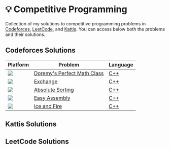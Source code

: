 # 💡 Competitive Programming

Collection of my solutions to competitive programming problems in [Codeforces](https://codeforces.com/), [LeetCode](https://leetcode.com/), and [Kattis](https://open.kattis.com/). You can access below both the problems and their solutions. 

## Codeforces Solutions

| Platform  | Problem | Language | 
| - | - | - |
| <img src="code_forces_logo.png"> | [Doremy's Perfect Math Class](https://codeforces.com/problemset/problem/1764/B) | [C++](https://github.com/nicolassinott/competitive_programming/blob/main/CodeForces/practice_problems/1764B.cpp) | 
| <img src="code_forces_logo.png"> | [Exchange](https://codeforces.com/problemset/problem/1765/E) | [C++](https://github.com/nicolassinott/competitive_programming/blob/main/CodeForces/practice_problems/1765E.cpp) |
| <img src="code_forces_logo.png">  | [Absolute Sorting](https://codeforces.com/problemset/problem/1772/D) | [C++](https://github.com/nicolassinott/competitive_programming/blob/main/CodeForces/practice_problems/1772D.cpp) |
| <img src="code_forces_logo.png"> | [Easy Assembly](https://codeforces.com/problemset/problem/1773/E) | [C++](https://github.com/nicolassinott/competitive_programming/blob/main/CodeForces/practice_problems/1773E.cpp) | 
| <img src="code_forces_logo.png"> | [Ice and Fire](https://codeforces.com/problemset/problem/1774/C) | [C++](https://github.com/nicolassinott/competitive_programming/blob/main/CodeForces/practice_problems/1774C.cpp) |

## Kattis Solutions

## LeetCode Solutions

